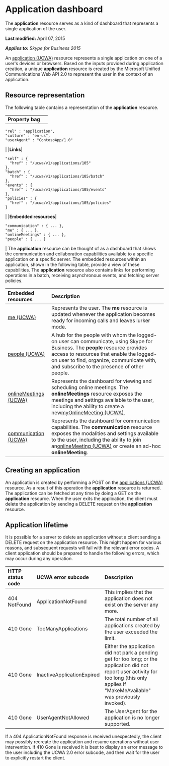 
# Application dashboard
The  **application** resource serves as a kind of dashboard that represents a single application of the user.

 **Last modified:** April 07, 2015

 _**Applies to:** Skype for Business 2015_




An [application (UCWA)](application_ref.md) resource represents a single application on one of a user's devices or browsers. Based on the inputs provided during application creation, a unique **application** resource is created by the Microsoft Unified Communications Web API 2.0 to represent the user in the context of an application.

## Resource representation
<a name="sectionSection0"> </a>

The following table contains a representation of the  **application** resource.


|||
|:-----|:-----|
|**Property bag**|
```
"rel" : "application",
"culture" : "en-us",
"userAgent" : "ContosoApp/1.0"
```

|
|**Links**|
```
"self" : {      
  "href" : "/ucwa/v1/applications/105"    
},
"batch" : {
  "href" : "/ucwa/v1/applications/105/batch"
},
"events" : {
  "href" : "/ucwa/v1/applications/105/events"
},
"policies" : {
  "href" : "/ucwa/v1/applications/105/policies"
}
```

|
|**Embedded resources**|
```
"communication" : { ... },
"me" : { ... },
"onlineMeetings" : { ... },
"people" : { ... }

```

|
The  **application** resource can be thought of as a dashboard that shows the communication and collaboration capabilities available to a specific application on a specific server. The embedded resources within an application, shown in the following table, provide a view of these capabilities. The **application** resource also contains links for performing operations in a batch, receiving asynchronous events, and fetching server policies.



|**Embedded resources**|**Description**|
|:-----|:-----|
|[me (UCWA)](me_ref.md)|Represents the user. The  **me** resource is updated whenever the application becomes ready for incoming calls and leaves lurker mode.|
|[people (UCWA)](people_ref.md)|A hub for the people with whom the logged-on user can communicate, using Skype for Business. The  **people** resource provides access to resources that enable the logged-on user to find, organize, communicate with, and subscribe to the presence of other people.|
|[onlineMeetings (UCWA)](onlineMeetings_ref.md)|Represents the dashboard for viewing and scheduling online meetings. The  **onlineMeetings** resource exposes the meetings and settings available to the user, including the ability to create a new[myOnlineMeeting (UCWA)](myOnlineMeeting_ref.md).|
|[communication (UCWA)](communication_ref.md)|Represents the dashboard for communication capabilities. The  **communication** resource exposes the modalities and settings available to the user, including the ability to join an[onlineMeeting (UCWA)](onlineMeeting_ref.md) or create an ad-hoc **onlineMeeting**.|

## Creating an application
<a name="sectionSection1"> </a>

An application is created by performing a POST on the [applications (UCWA)](applications_ref.md) resource. As a result of this operation the **application** resource is returned. The application can be fetched at any time by doing a GET on the **application** resource. When the user exits the application, the client must delete the application by sending a DELETE request on the **application** resource.


## Application lifetime
<a name="sectionSection2"> </a>

It is possible for a server to delete an application without a client sending a DELETE request on the application resource. This might happen for various reasons, and subsequent requests will fail with the relevant error codes. A client application should be prepared to handle the following errors, which may occur during any operation.



|**HTTP status code**|**UCWA error subcode**|**Description**|
|:-----|:-----|:-----|
|404 NotFound|ApplicationNotFound|This implies that the application does not exist on the server any more.|
|410 Gone|TooManyApplications|The total number of all applications created by the user exceeded the limit.|
|410 Gone|InactiveApplicationExpired|Either the application did not park a pending get for too long; or the application did not report user activity for too long (this only applies if "MakeMeAvailable" was previously invoked).|
|410 Gone|UserAgentNotAllowed|The UserAgent for the application is no longer supported.|
If a 404 ApplicationNotFound response is received unexpectedly, the client may possibly recreate the application and resume operations without user intervention. If 410 Gone is received it is best to display an error message to the user including the UCWA 2.0 error subcode, and then wait for the user to explicitly restart the client.

